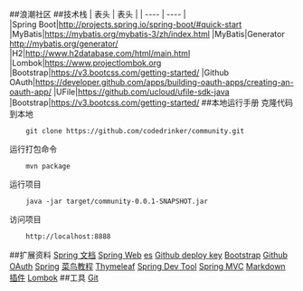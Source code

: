 ##浪潮社区
##技术栈
|  表头   | 表头  |
|  ----  | ----  |  
|Spring Boot|http://projects.spring.io/spring-boot/#quick-start
|MyBatis|https://mybatis.org/mybatis-3/zh/index.html
|MyBatis|Generator http://mybatis.org/generator/
|H2|http://www.h2database.com/html/main.html
|Lombok|https://www.projectlombok.org
|Bootstrap|https://v3.bootcss.com/getting-started/
|Github OAuth|https://developer.github.com/apps/building-oauth-apps/creating-an-oauth-app/
|UFile|https://github.com/ucloud/ufile-sdk-java
|Bootstrap|https://v3.bootcss.com/getting-started/
##本地运行手册
克隆代码到本地
```linux
    git clone https://github.com/codedrinker/community.git
```
运行打包命令
```linux
    mvn package
```
运行项目
```linux
    java -jar target/community-0.0.1-SNAPSHOT.jar
```
访问项目
```html
    http://localhost:8888
```
##扩展资料
[Spring 文档](https://spring.io/guides)
[Spring Web](https://spring.io/guides/gs/serving-web-content/)
[es](https://elasticsearch.cn/explore)
[Github deploy key](https://docs.github.com/en/free-pro-team@latest/developers/overview/managing-deploy-keys#deploy-keys)
[Bootstrap](https://v3.bootcss.com/getting-started/)
[Github OAuth](https://github.com/settings/applications/new)
[Spring](https://docs.spring.io/spring-boot/docs/2.0.0.RC1/reference/htmlsingle/#boot-features-embedded-database-support)
[菜鸟教程](https://www.runoob.com/mysql/mysql-tutorial.html)
[Thymeleaf](https://www.thymeleaf.org/doc/tutorials/3.0/usingthymeleaf.html#setting-attribute-values)
[Spring Dev Tool](https://docs.spring.io/spring-boot/docs/2.0.0.RC1/reference/htmlsingle/#using-boot-devtools)
[Spring MVC](https://docs.spring.io/spring-framework/docs/5.0.3.RELEASE/spring-framework-reference/web.html#mvc-handlermapping-interceptor)
[Markdown 插件](http://editor.md.ipandao.com/)
[Lombok](https://www.projectlombok.org/)
##工具
[Git](https://git-scm.com/download)